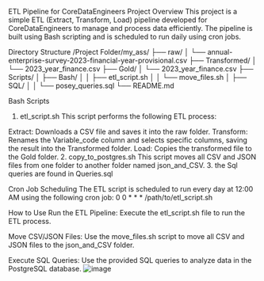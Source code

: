 
ETL Pipeline for CoreDataEngineers
Project Overview
This project is a simple ETL (Extract, Transform, Load) pipeline developed for CoreDataEngineers to manage and process data efficiently. The pipeline is built using Bash scripting and is scheduled to run daily using cron jobs.

Directory Structure
/Project Folder/my_ass/
├── raw/
│   └── annual-enterprise-survey-2023-financial-year-provisional.csv
├── Transformed/
│   └── 2023_year_finance.csv
├── Gold/
│   └── 2023_year_finance.csv
├── Scripts/
│   ├── Bash/
│   │   ├── etl_script.sh
│   │   └── move_files.sh
│   ├── SQL/
│   │   └── posey_queries.sql
└── README.md

Bash Scripts
1. etl_script.sh
This script performs the following ETL process:

Extract: Downloads a CSV file and saves it into the raw folder.
Transform: Renames the Variable_code column and selects specific columns, saving the result into the Transformed folder.
Load: Copies the transformed file to the Gold folder.
2. copy_to_postgres.sh
This script moves all CSV and JSON files from one folder to another folder named json_and_CSV.
3. the Sql queries are found in Queries.sql

Cron Job Scheduling
The ETL script is scheduled to run every day at 12:00 AM using the following cron job:
0 0 * * * /path/to/etl_script.sh

How to Use
Run the ETL Pipeline:
Execute the etl_script.sh file to run the ETL process.

Move CSV/JSON Files:
Use the move_files.sh script to move all CSV and JSON files to the json_and_CSV folder.

Execute SQL Queries:
Use the provided SQL queries to analyze data in the PostgreSQL database.
![image](https://github.com/user-attachments/assets/7601cf56-9341-462b-8385-ae442bde4f75)


